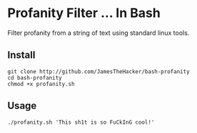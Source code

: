 # Profanity Filter ... In Bash

Filter profanity from a string of text using standard linux tools.

## Install

    git clone http://github.com/JamesTheHacker/bash-profanity
    cd bash-profanity
    chmod +x profanity.sh

## Usage

    ./profanity.sh 'This sh1t is so FuCkInG cool!'
